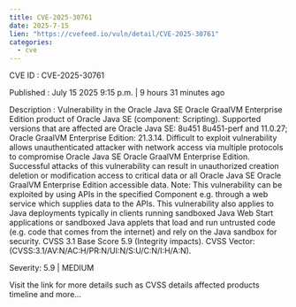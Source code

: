 ```yaml
--- 
title: CVE-2025-30761
date: 2025-7-15
lien: "https://cvefeed.io/vuln/detail/CVE-2025-30761"
categories:
  - cve
---
```


CVE ID : CVE-2025-30761

Published :  July 15
2025
9:15 p.m. | 9 hours
31 minutes ago

Description : Vulnerability in the Oracle Java SE
Oracle GraalVM Enterprise Edition product of Oracle Java SE (component: Scripting).  Supported versions that are affected are Oracle Java SE: 8u451
8u451-perf and  11.0.27; Oracle GraalVM Enterprise Edition: 21.3.14. Difficult to exploit vulnerability allows unauthenticated attacker with network access via multiple protocols to compromise Oracle Java SE
Oracle GraalVM Enterprise Edition.  Successful attacks of this vulnerability can result in  unauthorized creation
deletion or modification access to critical data or all Oracle Java SE
Oracle GraalVM Enterprise Edition accessible data. Note: This vulnerability can be exploited by using APIs in the specified Component
e.g.
through a web service which supplies data to the APIs. This vulnerability also applies to Java deployments
typically in clients running sandboxed Java Web Start applications or sandboxed Java applets
that load and run untrusted code (e.g.
code that comes from the internet) and rely on the Java sandbox for security. CVSS 3.1 Base Score 5.9 (Integrity impacts).  CVSS Vector: (CVSS:3.1/AV:N/AC:H/PR:N/UI:N/S:U/C:N/I:H/A:N).

Severity: 5.9 | MEDIUM

Visit the link for more details
such as CVSS details
affected products
timeline
and more...
